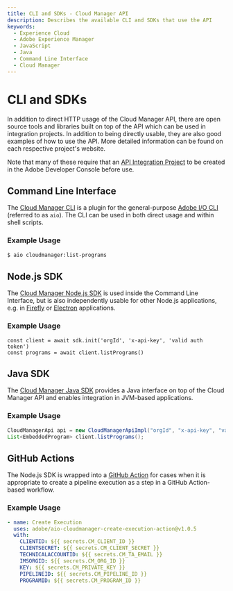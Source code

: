 ```yaml
---
title: CLI and SDKs - Cloud Manager API
description: Describes the available CLI and SDKs that use the API
keywords:
  - Experience Cloud
  - Adobe Experience Manager
  - JavaScript
  - Java
  - Command Line Interface
  - Cloud Manager
---
```


# CLI and SDKs

In addition to direct HTTP usage of the Cloud Manager API, there are open source tools and libraries built on top of the API which can be used in integration projects. In addition to being directly usable, they are also good examples of how to use the API. More detailed information can be found on each respective project's website.

Note that many of these require that an [API Integration Project](../guides/getting-started/create-api-integration.md) to be created in the Adobe Developer Console before use.

## Command Line Interface

The [Cloud Manager CLI](https://github.com/adobe/aio-cli-plugin-cloudmanager) is a plugin for the general-purpose [Adobe I/O CLI](https://github.com/adobe/aio-cli) (referred to as `aio`). The CLI can be used in both direct usage and within shell scripts.

### Example Usage


```bash
$ aio cloudmanager:list-programs
```

## Node.js SDK

The [Cloud Manager Node.js SDK](https://github.com/adobe/aio-lib-cloudmanager) is used inside the Command Line Interface, but is also independently usable for other Node.js applications, e.g. in [Firefly](https://www.adobe.io/apis/experienceplatform/project-firefly.html) or [Electron](https://www.electronjs.org/) applications.

### Example Usage

```node
const client = await sdk.init('orgId', 'x-api-key', 'valid auth token')
const programs = await client.listPrograms()
```

## Java SDK

The [Cloud Manager Java SDK](https://github.com/adobe/aio-lib-java-cloudmanager) provides a Java interface on top of the Cloud Manager API and enables integration in JVM-based applications.

### Example Usage

```java
CloudManagerApi api = new CloudManagerApiImpl("orgId", "x-api-key", "valid auth token");
List<EmbeddedProgram> client.listPrograms();
```

## GitHub Actions

The Node.js SDK is wrapped into a [GitHub Action](https://github.com/adobe/aio-cloudmanager-create-execution-action) for cases when it is appropriate to create a pipeline execution as a step in a GitHub Action-based workflow.

### Example Usage

```yaml
- name: Create Execution
  uses: adobe/aio-cloudmanager-create-execution-action@v1.0.5
  with:
    CLIENTID: ${{ secrets.CM_CLIENT_ID }}
    CLIENTSECRET: ${{ secrets.CM_CLIENT_SECRET }}
    TECHNICALACCOUNTID: ${{ secrets.CM_TA_EMAIL }}
    IMSORGID: ${{ secrets.CM_ORG_ID }}
    KEY: ${{ secrets.CM_PRIVATE_KEY }}
    PIPELINEID: ${{ secrets.CM_PIPELINE_ID }}
    PROGRAMID: ${{ secrets.CM_PROGRAM_ID }}
```